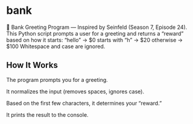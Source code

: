 # bank
💸 Bank Greeting Program — Inspired by Seinfeld (Season 7, Episode 24). This Python script prompts a user for a greeting and returns a “reward” based on how it starts:  “hello” → $0  starts with “h” → $20  otherwise → $100  Whitespace and case are ignored.



## How It Works

The program prompts you for a greeting.

It normalizes the input (removes spaces, ignores case).

Based on the first few characters, it determines your “reward.”

It prints the result to the console.
